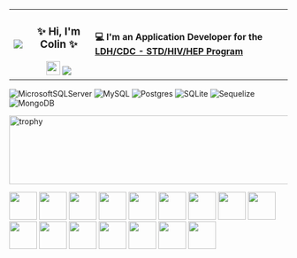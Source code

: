 <table border-radius="5px">
  <tr>
    <td>
      <a href="https://res.cloudinary.com/dbdyc4klu/image/upload/v1686349281/aws-certified-cloud-practitioner-72x72_al2yff.png"><img src="https://res.cloudinary.com/dbdyc4klu/image/upload/v1686349281/aws-certified-cloud-practitioner-72x72_al2yff.png"></a>
    </td>
    <td align="center">
      <b>
        <h3>
        ✨ Hi, I'm Colin ✨
        </h3>
        <img src="https://raw.githubusercontent.com/MartinHeinz/MartinHeinz/master/wave.gif" width="25px" height="25px" />
      </b>
      <a href="https://github.com/colinwilliams91" target="_blank"><img src="https://img.shields.io/github/stars/colinwilliams91?affiliations=OWNER%2CCOLLABORATOR&style=social"></a>
    </td>
    <td>
      <b>
        💻 I'm an Application Developer for the <a href="https://louisianahealthhub.org/" target="_blank">LDH/CDC - STD/HIV/HEP Program</a>
      </b>
    </td>
  </tr>
</table>


![MicrosoftSQLServer](https://img.shields.io/badge/Microsoft%20SQL%20Server-CC2927?style=for-the-badge&logo=microsoft%20sql%20server&logoColor=white)
![MySQL](https://img.shields.io/badge/mysql-%2300f.svg?style=for-the-badge&logo=mysql&logoColor=white)
![Postgres](https://img.shields.io/badge/postgres-%23316192.svg?style=for-the-badge&logo=postgresql&logoColor=white)
![SQLite](https://img.shields.io/badge/sqlite-%2307405e.svg?style=for-the-badge&logo=sqlite&logoColor=white)
![Sequelize](https://img.shields.io/badge/Sequelize-52B0E7?style=for-the-badge&logo=Sequelize&logoColor=white)
![MongoDB](https://img.shields.io/badge/MongoDB-%234ea94b.svg?style=for-the-badge&logo=mongodb&logoColor=white)


<img width=1500 height=124 src="https://github-profile-trophy.vercel.app/?username=colinwilliams91&margin-w=15&theme=dracula&title=MultiLanguage,Reviews,Commits,PullRequest,Repositories,Issues" alt="trophy" />

<p>
  <img width=50 height=50 src="https://cdn.jsdelivr.net/gh/devicons/devicon/icons/typescript/typescript-original.svg" />
  <img width=50 height=50 src="https://cdn.jsdelivr.net/gh/devicons/devicon/icons/csharp/csharp-original.svg" />
  
  <img width=50 height=50 src="https://cdn.jsdelivr.net/gh/devicons/devicon/icons/react/react-original.svg" />
  <img width=50 height=50 src="https://cdn.jsdelivr.net/gh/devicons/devicon/icons/angularjs/angularjs-original.svg" />
  
  <img width=50 height=50 src="https://cdn.jsdelivr.net/gh/devicons/devicon/icons/nodejs/nodejs-original.svg" />
  <img width=50 height=50 src="https://cdn.jsdelivr.net/gh/devicons/devicon/icons/nestjs/nestjs-plain.svg" />
  
  <img width=50 height=50 src="https://cdn.jsdelivr.net/gh/devicons/devicon/icons/postgresql/postgresql-original.svg" />
  <img width=50 height=50 src="https://cdn.jsdelivr.net/gh/devicons/devicon/icons/mysql/mysql-original.svg" />
  <img width=50 height=50 src="https://cdn.jsdelivr.net/gh/devicons/devicon/icons/sequelize/sequelize-original.svg" />
  
  <img width=50 height=50 src="https://cdn.jsdelivr.net/gh/devicons/devicon/icons/mongodb/mongodb-original.svg" />  

  <img width=50 height=50 src="https://cdn.jsdelivr.net/gh/devicons/devicon/icons/amazonwebservices/amazonwebservices-original.svg" />
  <img width=50 height=50 src="https://cdn.jsdelivr.net/gh/devicons/devicon/icons/docker/docker-original.svg" />
  <img width=50 height=50 src="https://cdn.jsdelivr.net/gh/devicons/devicon/icons/kubernetes/kubernetes-plain.svg" />
  
  <img width=50 height=50 src="https://cdn.jsdelivr.net/gh/devicons/devicon/icons/tailwindcss/tailwindcss-plain.svg" />
  <img width=50 height=50 src="https://cdn.jsdelivr.net/gh/devicons/devicon/icons/materialui/materialui-original.svg" />
  
  <img width=50 height=50 src="https://cdn.jsdelivr.net/gh/devicons/devicon/icons/dotnetcore/dotnetcore-original.svg" />
  
</p>


<!--  ![](https://github-profile-trophy.vercel.app/?username=colinwilliams91&margin-w=15&theme=dracula&title=MultiLanguage,Reviews,Commits,PullRequest,Repositories,Issues) -->

<!--
| ![](https://github-profile-trophy.vercel.app/?username=colinwilliams91&margin-w=15&theme=dracula&title=MultiLanguage,Reviews,Commits,PullRequest,Repositories,Issues) |
| :--: |
-->



<!--   <img width=50 height=50 src="https://cdn.jsdelivr.net/gh/devicons/devicon/icons/bootstrap/bootstrap-original.svg" />
  <img width=50 height=50 src="https://cdn.jsdelivr.net/gh/devicons/devicon/icons/sass/sass-original.svg" /> -->

<!--
**colinwilliams91/colinwilliams91** is a ✨ _special_ ✨ repository because its `README.md` (this file) appears on your GitHub profile.

Here are some ideas to get you started:

- 🔭 I’m currently working on ...
- 🌱 I’m currently learning ...
- 👯 I’m looking to collaborate on ...
- 🤔 I’m looking for help with ...
- 💬 Ask me about ...
- 📫 How to reach me: ...
- 😄 Pronouns: ...
- ⚡ Fun fact: ...
-->
